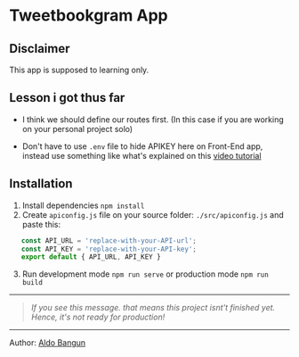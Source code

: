 # Tweetbookgram App

## Disclaimer

This app is supposed to learning only.


## Lesson i got thus far

- I think we should define our routes first. (In this case if you are working on your personal project solo)

- Don't have to use `.env` file to hide APIKEY here on Front-End app, instead use something like what's explained on this [video tutorial](https://www.youtube.com/watch?v=2J3xbMkH2K4)

## Installation

1. Install dependencies `npm install`
2. Create `apiconfig.js` file on your source folder: `./src/apiconfig.js` and paste this:

```javascript
   const API_URL = 'replace-with-your-API-url';
   const API_KEY = 'replace-with-your-API-key';
   export default { API_URL, API_KEY }
```

3. Run development mode `npm run serve` or production mode `npm run build`

---

> *If you see this message. that means this project isnt't finished yet. Hence, it's not ready for production!*

---

Author: [Aldo Bangun](https://facebook.com/aldopunk3)
